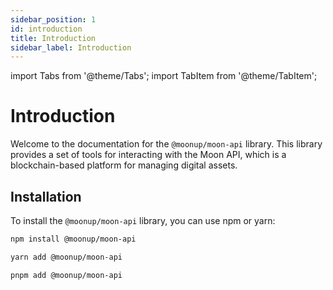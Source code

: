 ```yaml
---
sidebar_position: 1
id: introduction
title: Introduction
sidebar_label: Introduction
---
```

import Tabs from '@theme/Tabs';
import TabItem from '@theme/TabItem';


# Introduction

Welcome to the documentation for the `@moonup/moon-api` library. This library provides a set of tools for interacting with the Moon API, which is a blockchain-based platform for managing digital assets.

## Installation

To install the `@moonup/moon-api` library, you can use npm or yarn:


<Tabs>
<TabItem value="npm">

```bash
npm install @moonup/moon-api
```
</TabItem>

<TabItem value="yarn">

```bash
yarn add @moonup/moon-api
```
</TabItem>


<TabItem value="pnpm">

```bash
pnpm add @moonup/moon-api
```
</TabItem>
</Tabs>
